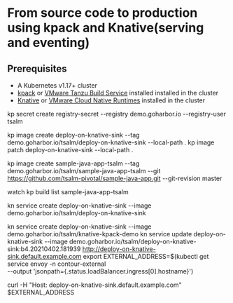 # From source code to production using kpack and Knative(serving and eventing)

## Prerequisites
- A Kubernetes v1.17+ cluster
- [kpack](https://github.com/pivotal/kpack) or [VMware Tanzu Build Service](https://docs.pivotal.io/build-service/1-1/installing.html) installed installed in the cluster
- [Knative](https://knative.dev/docs/install/) or [VMware Cloud Native Runtimes](https://docs.vmware.com/en/Cloud-Native-Runtimes-for-VMware-Tanzu/0.2/tanzu-cloud-native-runtimes-02/GUID-install.html) installed in the cluster



kp secret create registry-secret --registry demo.goharbor.io --registry-user tsalm

 kp image create deploy-on-knative-sink --tag demo.goharbor.io/tsalm/deploy-on-knative-sink --local-path .
kp image patch deploy-on-knative-sink  --local-path .

kp image create sample-java-app-tsalm --tag demo.goharbor.io/tsalm/sample-java-app-tsalm --git https://github.com/tsalm-pivotal/sample-java-app.git --git-revision master

watch kp build list sample-java-app-tsalm


kn service create deploy-on-knative-sink --image demo.goharbor.io/tsalm/deploy-on-knative-sink


kn service create deploy-on-knative-sink --image demo.goharbor.io/tsalm/knative-kpack-demo 
kn service update deploy-on-knative-sink --image demo.goharbor.io/tsalm/deploy-on-knative-sink:b4.20210402.181939
http://deploy-on-knative-sink.default.example.com
export EXTERNAL_ADDRESS=$(kubectl get service envoy -n contour-external \
  --output 'jsonpath={.status.loadBalancer.ingress[0].hostname}')

  curl -H "Host: deploy-on-knative-sink.default.example.com" $EXTERNAL_ADDRESS

